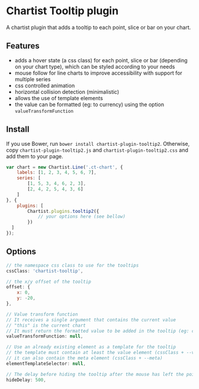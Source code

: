 # Chartist Tooltip plugin

A chartist plugin that adds a tooltip to each point, slice or bar on your chart.

## Features
* adds a hover state (a css class) for each point, slice or bar (depending on your chart type), which can be styled according to your needs
* mouse follow for line charts to improve accessibility with support for multiple series
* css controlled animation
* horizontal collision detection (minimalistic)
* allows the use of template elements
* the value can be formatted (eg: to currency) using the option `valueTransformFunction`


## Install
If you use Bower, run `bower install chartist-plugin-tooltip2`.
Otherwise, copy `chartist-plugin-tooltip2.js` and `chartist-plugin-tooltip2.css` and add them to your page.

```javascript
var chart = new Chartist.Line('.ct-chart', {
    labels: [1, 2, 3, 4, 5, 6, 7],
    series: [
        [1, 5, 3, 4, 6, 2, 3],
        [2, 4, 2, 5, 4, 3, 6]
    ]
}, {
    plugins: [
        Chartist.plugins.tooltip2({
            // your options here (see bellow)
        })
  ]
});
```

## Options
```javascript
// the namespace css class to use for the tooltips
cssClass: 'chartist-tooltip',

// the x/y offset of the tooltip
offset: {
    x: 0,
    y: -20,
},

// Value transform function
// It receives a single argument that contains the current value
// "this" is the current chart
// It must return the formatted value to be added in the tooltip (eg: currency format)
valueTransformFunction: null,

// Use an already existing element as a template for the tooltip
// the template must contain at least the value element (cssClass + --value)
// it can also contain the meta element (cssClass + --meta)
elementTemplateSelector: null,

// The delay before hiding the tooltip after the mouse has left the point, slice or bar
hideDelay: 500,
```
